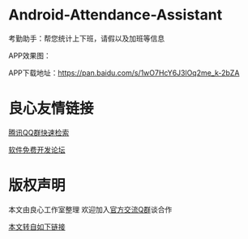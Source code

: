 # Android-Attendance-Assistant
考勤助手：帮您统计上下班，请假以及加班等信息

APP效果图：  
 
 
 
 

APP下载地址：https://pan.baidu.com/s/1wO7HcY6J3lOq2me_k-2bZA



 # 良心友情链接

[腾讯QQ群快速检索](http://u.720life.cn/s/8cf73f7c)

[软件免费开发论坛](http://u.720life.cn/s/bbb01dc0)

# 版权声明 

本文由良心工作室整理 欢迎加入[官方交流Q群](https://u.720life.cn/s/f2316816)谈合作

[本文转自如下链接](http://u.720life.cn/g/2e71d0f0a5c601172267ba20d3a43c6ed89b2b0a42a0b08a81adb8bc54b2d5046b5025d0927ae283f123d32d714621912d7f9c621d18046b4f7a1534e5d14ab1b34cfe916d738f248e5cef95336f1aa1)